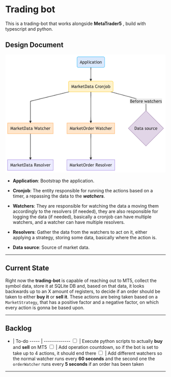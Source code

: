# Trading bot

This is a trading-bot that works alongside **MetaTrader5** , build with typescript and python.

## Design Document

<img src="markdown/DESIGN_DOC.png" alt="design_doc"/>

- **Application**: Bootstrap the application.

- **Cronjob**: The entity responsible for running the actions based on a timer, a repassing the data to the **_watchers_**.

- **Watchers**: They are responsible for watching the data a moving them accordingly to the resolvers (if needed), they are also responsible for logging the data (if needed), basically a cronjob can have multiple watchers, and a watcher can have multiple resolvers.

- **Resolvers**: Gather the data from the watchers to act on it, either applying a strategy, storing some data, basically where the action is.

- **Data source**: Source of market data.

---

## Current State

Right now the **trading-bot** is capable of reaching out to MT5, collect the symbol data, store it at SQLite DB and, based on that data, it looks backwards up to an X amount of registers, to decide if an order should be taken to either **buy it** or **sell it**. These actions are being taken based on a `MarketStrategy`, that has a positive factor and a negative factor, on which every action is gonna be based upon.

---

## Backlog

<script>
function toggleCheck(id) {
    const span = document.getElementById(id);
    const color =  span.style.color;

    console.log({ color });
    if (color === 'gray') {
        span.style.textDecoration = 'none';
        span.style.color = 'black';
        return
    }
    span.style.textDecoration = 'line-through';
    span.style.color = 'gray';
}
</script>

- | To-do
  ----- | -------------
  <input type="checkbox" onclick="toggleCheck('span1')"/> | <span id="span1">Execute python scripts to actually **buy** and **sell** on MT5<span>
  <input type="checkbox" onclick="toggleCheck('span2')"/> | <span id="span2">Add operation countdown, so if the bot is set to take up to 4 actions, it should end there</span>
  <input type="checkbox" onclick="toggleCheck('span3')"/> | <span id="span3">Add different watchers so the normal watcher runs every **60 seconds** and the second one the `orderWatcher` runs every **5 seconds** if an order has been taken</span>

---
